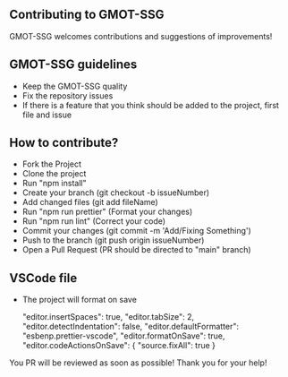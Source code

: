 ## Contributing to GMOT-SSG

GMOT-SSG welcomes contributions and suggestions of improvements!<br>

## GMOT-SSG guidelines

- Keep the GMOT-SSG quality
- Fix the repository issues
- If there is a feature that you think should be added to the project, first file and issue

## How to contribute?

- Fork the Project
- Clone the project
- Run "npm install"
- Create your branch (git checkout -b issueNumber)
- Add changed files (git add fileName)
- Run "npm run prettier" (Format your changes)
- Run "npm run lint" (Correct your code)
- Commit your changes (git commit -m 'Add/Fixing Something')
- Push to the branch (git push origin issueNumber)
- Open a Pull Request (PR should be directed to "main" branch)

## VSCode file

- The project will format on save

  "editor.insertSpaces": true,
  "editor.tabSize": 2,
  "editor.detectIndentation": false,
  "editor.defaultFormatter": "esbenp.prettier-vscode",
  "editor.formatOnSave": true,
  "editor.codeActionsOnSave": {
  "source.fixAll": true
  }

You PR will be reviewed as soon as possible!
Thank you for your help!
